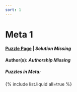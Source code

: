 ```yaml
---
sort: 1
---
```


# Meta 1

#### [Puzzle Page](1-p.pdf) | *Solution Missing*
#### Author(s): *Authorship Missing*

##### Puzzles in Meta:
{% include list.liquid all=true %}
